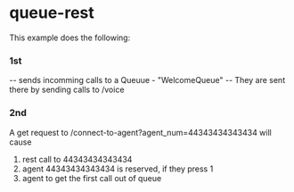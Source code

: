 queue-rest
==========

This example does the following:
### 1st
-- sends incomming calls to a Queuue - "WelcomeQueue" 
-- They are sent there by sending calls to /voice


### 2nd
A get request to /connect-to-agent?agent_num=44343434343434 will cause

1. rest call to 44343434343434
2. agent 44343434343434 is reserved, if they press 1
3. agent <dials><queue> to get the first call out of queue
